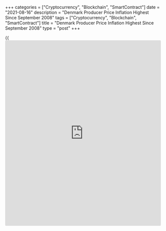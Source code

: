 +++
categories = ["Cryptocurrency", "Blockchain", "SmartContract"]
date = "2021-08-16"
description = "Denmark Producer Price Inflation Highest Since September 2008"
tags = ["Cryptocurrency", "Blockchain", "SmartContract"]
title = "Denmark Producer Price Inflation Highest Since September 2008"
type = "post"
+++

{{<iframe id="large-banner" src="https://www.bounty.group/#slide=19.0" width="100%" height="600" scrolling="no" style="border: 0px solid rgb(216, 221, 230); border-radius: 3px;">}}

Denmark's producer price inflation increased to the highest level since
September 2008, figures from Statistics Denmark showed on Monday.

The producer price index grew 11.8 percent year-on-year in July. This
was the highest since September 2008.

Prices in energy supply surged 149.3 percent annually in July and those
in mining and quarrying gained 49.7 percent. Prices for water supply
rose 0.6 percent.

Domestic market prices gained 22.7 percent annually in July and foreign
market prices rose 3.8 percent.

On a monthly basis, producer prices rose 1.6 percent in July.

Import prices increased 8.9 percent yearly in July and rose 2.0 percent
from a month ago.

For comments and feedback [contact](https://www.playgroundfx.com/contact/): editorial@rtt[news](https://www.letsplayfx.com/blog/forex-news-website/).com

[Economic News][1]

 **What parts of the world are seeing the best (and worst) economic
performances lately? Click[here][2] to check out our [Econ Scorecard][2]
and find out! See up-to-the-moment [ranking](https://www.playgroundfx.com/blog/crypto-exchange-ranking/)s for the best and worst
performers in [GDP][3], [unemployment rate][4], [inflation][2] and much
more.**

   1. www.rtt[news](https://www.letsplayfx.com/blog/forex-news-website/).com/Content/EconomicNews.aspx
   2. www.rtt[news](https://www.letsplayfx.com/blog/forex-news-website/).com/economic-scorecard/world-rank/CPI/highest-performance.aspx
   3. www.rtt[news](https://www.letsplayfx.com/blog/forex-news-website/).com/economic-scorecard/world-rank/GDP/highest-performance.aspx
   4. www.rtt[news](https://www.letsplayfx.com/blog/forex-news-website/).com/economic-scorecard/world-rank/unemployment-rate/lowest-performance.aspx